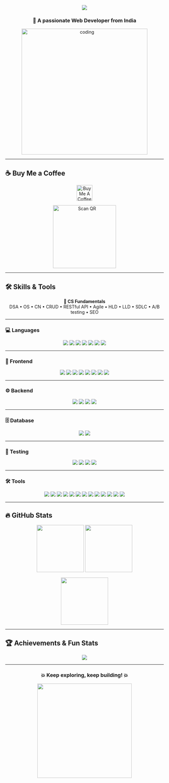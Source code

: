 <!-- Beautiful GitHub README for keshavjha005 -->

<p align="center">
  <img src="https://readme-typing-svg.herokuapp.com?font=Fira+Code&size=25&pause=1000&color=58A6FF&center=true&vCenter=true&width=500&lines=Hi+%F0%9F%91%8B%2C+I'm+Keshav+Jha;Full+Stack+Developer;Open+Source+Enthusiast;Always+Learning+New+Things">
</p>

<h3 align="center">🚀 A passionate Web Developer from India</h3>

<p align="center">
  <img src="https://user-images.githubusercontent.com/112645121/213100923-5b225bd3-b2eb-4e9f-b486-a5f2e7ea1ae9.png" alt="coding" width="400"/>
</p>

---

## ☕ Buy Me a Coffee  

<p align="center">
  <a href="https://buymeacoffee.com/jharajiv92n" target="_blank">
    <img src="https://drive.google.com/file/d/1kp4gjn7uDDq3OKDwz8A94bWATDb5wRpV/view?usp=sharing" height="50" alt="Buy Me A Coffee" />
  </a>
</p>

<p align="center">
  <img src="./0e83043a-18d7-461c-a20b-c2ba7b574357.png" alt="Scan QR" width="200"/>
</p>

---

## 🛠️ Skills & Tools  

<p align="center">
<b>📘 CS Fundamentals</b><br/>
DSA • OS • CN • CRUD • RESTful API • Agile • HLD • LLD • SDLC • A/B testing • SEO
</p>

---

### 💻 Languages  
<p align="center">
<img src="https://img.shields.io/badge/Java-orange?logo=java&logoColor=white" />
<img src="https://img.shields.io/badge/C++-00599C?logo=cplusplus&logoColor=white" />
<img src="https://img.shields.io/badge/Python-3776AB?logo=python&logoColor=white" />
<img src="https://img.shields.io/badge/PHP-777BB4?logo=php&logoColor=white" />
<img src="https://img.shields.io/badge/JavaScript-F7DF1E?logo=javascript&logoColor=black" />
<img src="https://img.shields.io/badge/HTML5-E34F26?logo=html5&logoColor=white" />
<img src="https://img.shields.io/badge/CSS3-1572B6?logo=css3&logoColor=white" />
</p>

---

### 🎨 Frontend  
<p align="center">
<img src="https://img.shields.io/badge/React-20232A?logo=react&logoColor=61DAFB" />
<img src="https://img.shields.io/badge/Redux-764ABC?logo=redux&logoColor=white" />
<img src="https://img.shields.io/badge/Next.js-black?logo=next.js&logoColor=white" />
<img src="https://img.shields.io/badge/Bootstrap-7952B3?logo=bootstrap&logoColor=white" />
<img src="https://img.shields.io/badge/TailwindCSS-38B2AC?logo=tailwind-css&logoColor=white" />
<img src="https://img.shields.io/badge/Webpack-8DD6F9?logo=webpack&logoColor=black" />
<img src="https://img.shields.io/badge/Vite-646CFF?logo=vite&logoColor=white" />
<img src="https://img.shields.io/badge/UI%2FUX-FF4088?logo=figma&logoColor=white" />
</p>

---

### ⚙️ Backend  
<p align="center">
<img src="https://img.shields.io/badge/Node.js-339933?logo=node.js&logoColor=white" />
<img src="https://img.shields.io/badge/Express.js-000000?logo=express&logoColor=white" />
<img src="https://img.shields.io/badge/Django-092E20?logo=django&logoColor=white" />
<img src="https://img.shields.io/badge/JWT-black?logo=jsonwebtokens&logoColor=white" />
</p>

---

### 🗄️ Database  
<p align="center">
<img src="https://img.shields.io/badge/MySQL-005C84?logo=mysql&logoColor=white" />
<img src="https://img.shields.io/badge/PostgreSQL-316192?logo=postgresql&logoColor=white" />
</p>

---

### 🧪 Testing  
<p align="center">
<img src="https://img.shields.io/badge/Selenium-43B02A?logo=selenium&logoColor=white" />
<img src="https://img.shields.io/badge/Playwright-2EAD33?logo=playwright&logoColor=white" />
<img src="https://img.shields.io/badge/Jest-C21325?logo=jest&logoColor=white" />
<img src="https://img.shields.io/badge/Postman-FF6C37?logo=postman&logoColor=white" />
</p>

---

### 🛠️ Tools  
<p align="center">
<img src="https://img.shields.io/badge/Git-F05032?logo=git&logoColor=white" />
<img src="https://img.shields.io/badge/GitHub-181717?logo=github&logoColor=white" />
<img src="https://img.shields.io/badge/Vercel-000000?logo=vercel&logoColor=white" />
<img src="https://img.shields.io/badge/AWS-232F3E?logo=amazon-aws&logoColor=white" />
<img src="https://img.shields.io/badge/GCP-4285F4?logo=google-cloud&logoColor=white" />
<img src="https://img.shields.io/badge/Figma-F24E1E?logo=figma&logoColor=white" />
<img src="https://img.shields.io/badge/Canva-00C4CC?logo=canva&logoColor=white" />
<img src="https://img.shields.io/badge/n8n-4B32C3?logo=n8n&logoColor=white" />
<img src="https://img.shields.io/badge/Bubble.io-1E1E1E?logo=bubble&logoColor=white" />
<img src="https://img.shields.io/badge/Google%20Analytics-E37400?logo=google-analytics&logoColor=white" />
<img src="https://img.shields.io/badge/CRM-0078D4?logo=microsoft-dynamics&logoColor=white" />
<img src="https://img.shields.io/badge/CI%2FCD-2088FF?logo=github-actions&logoColor=white" />
<img src="https://img.shields.io/badge/ChatGPT-74aa9c?logo=openai&logoColor=white" />
</p>

---

## 🔥 GitHub Stats  

<p align="center">
  <img src="https://github-readme-stats.vercel.app/api?username=keshavjha005&show_icons=true&theme=tokyonight" height="150"/>
  <img src="https://github-readme-streak-stats.herokuapp.com?user=keshavjha005&theme=tokyonight" height="150"/>
</p>

<p align="center">
  <img src="https://github-readme-stats.vercel.app/api/top-langs/?username=keshavjha005&layout=compact&theme=tokyonight" height="150"/>
</p>

---

## 🏆 Achievements & Fun Stats  

<p align="center">
  <img src="https://github-profile-trophy.vercel.app/?username=keshavjha005&theme=tokyonight&row=1&column=7" />
</p>



---

<h3 align="center">💥 Keep exploring, keep building! 💥</h3>

<p align="center">
  <img src="https://media.giphy.com/media/L8K62iTDkzGX6/giphy.gif" width="300">
</p>
